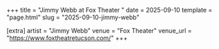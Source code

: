 +++
title = "Jimmy Webb at Fox Theater "
date = 2025-09-10
template = "page.html"
slug = "2025-09-10-jimmy-webb"

[extra]
artist = "Jimmy Webb"
venue = "Fox Theater"
venue_url = "https://www.foxtheatretucson.com/"
+++
